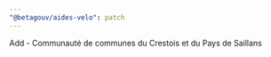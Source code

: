 ```yaml
---
"@betagouv/aides-velo": patch
---
```


Add - Communauté de communes du Crestois et du Pays de Saillans
